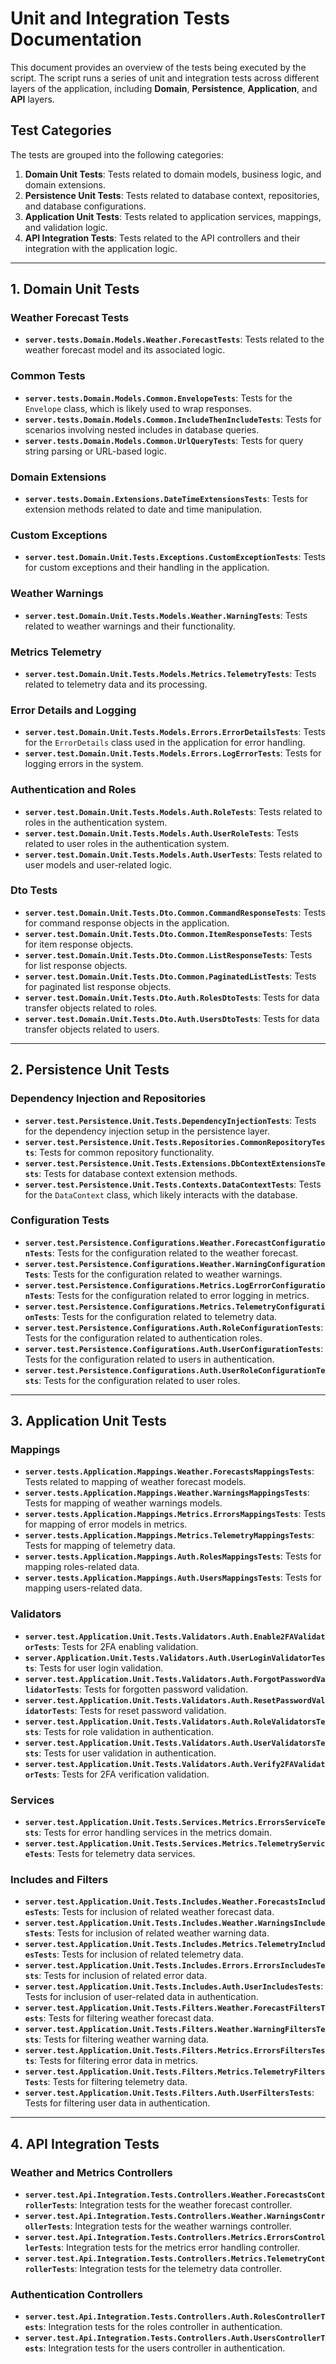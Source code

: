 # Unit and Integration Tests Documentation

This document provides an overview of the tests being executed by the script. The script runs a series of unit and integration tests across different layers of the application, including **Domain**, **Persistence**, **Application**, and **API** layers.

## Test Categories

The tests are grouped into the following categories:

1. **Domain Unit Tests**: Tests related to domain models, business logic, and domain extensions.
2. **Persistence Unit Tests**: Tests related to database context, repositories, and database configurations.
3. **Application Unit Tests**: Tests related to application services, mappings, and validation logic.
4. **API Integration Tests**: Tests related to the API controllers and their integration with the application logic.

---

## 1. Domain Unit Tests

### Weather Forecast Tests
- **`server.tests.Domain.Models.Weather.ForecastTests`**: Tests related to the weather forecast model and its associated logic.

### Common Tests
- **`server.tests.Domain.Models.Common.EnvelopeTests`**: Tests for the `Envelope` class, which is likely used to wrap responses.
- **`server.tests.Domain.Models.Common.IncludeThenIncludeTests`**: Tests for scenarios involving nested includes in database queries.
- **`server.tests.Domain.Models.Common.UrlQueryTests`**: Tests for query string parsing or URL-based logic.

### Domain Extensions
- **`server.tests.Domain.Extensions.DateTimeExtensionsTests`**: Tests for extension methods related to date and time manipulation.

### Custom Exceptions
- **`server.test.Domain.Unit.Tests.Exceptions.CustomExceptionTests`**: Tests for custom exceptions and their handling in the application.

### Weather Warnings
- **`server.test.Domain.Unit.Tests.Models.Weather.WarningTests`**: Tests related to weather warnings and their functionality.

### Metrics Telemetry
- **`server.test.Domain.Unit.Tests.Models.Metrics.TelemetryTests`**: Tests related to telemetry data and its processing.

### Error Details and Logging
- **`server.test.Domain.Unit.Tests.Models.Errors.ErrorDetailsTests`**: Tests for the `ErrorDetails` class used in the application for error handling.
- **`server.test.Domain.Unit.Tests.Models.Errors.LogErrorTests`**: Tests for logging errors in the system.

### Authentication and Roles
- **`server.test.Domain.Unit.Tests.Models.Auth.RoleTests`**: Tests related to roles in the authentication system.
- **`server.test.Domain.Unit.Tests.Models.Auth.UserRoleTests`**: Tests related to user roles in the authentication system.
- **`server.test.Domain.Unit.Tests.Models.Auth.UserTests`**: Tests related to user models and user-related logic.

### Dto Tests
- **`server.test.Domain.Unit.Tests.Dto.Common.CommandResponseTests`**: Tests for command response objects in the application.
- **`server.test.Domain.Unit.Tests.Dto.Common.ItemResponseTests`**: Tests for item response objects.
- **`server.test.Domain.Unit.Tests.Dto.Common.ListResponseTests`**: Tests for list response objects.
- **`server.test.Domain.Unit.Tests.Dto.Common.PaginatedListTests`**: Tests for paginated list response objects.
- **`server.test.Domain.Unit.Tests.Dto.Auth.RolesDtoTests`**: Tests for data transfer objects related to roles.
- **`server.test.Domain.Unit.Tests.Dto.Auth.UsersDtoTests`**: Tests for data transfer objects related to users.

---

## 2. Persistence Unit Tests

### Dependency Injection and Repositories
- **`server.test.Persistence.Unit.Tests.DependencyInjectionTests`**: Tests for the dependency injection setup in the persistence layer.
- **`server.test.Persistence.Unit.Tests.Repositories.CommonRepositoryTests`**: Tests for common repository functionality.
- **`server.test.Persistence.Unit.Tests.Extensions.DbContextExtensionsTests`**: Tests for database context extension methods.
- **`server.test.Persistence.Unit.Tests.Contexts.DataContextTests`**: Tests for the `DataContext` class, which likely interacts with the database.

### Configuration Tests
- **`server.test.Persistence.Configurations.Weather.ForecastConfigurationTests`**: Tests for the configuration related to the weather forecast.
- **`server.test.Persistence.Configurations.Weather.WarningConfigurationTests`**: Tests for the configuration related to weather warnings.
- **`server.test.Persistence.Configurations.Metrics.LogErrorConfigurationTests`**: Tests for the configuration related to error logging in metrics.
- **`server.test.Persistence.Configurations.Metrics.TelemetryConfigurationTests`**: Tests for the configuration related to telemetry data.
- **`server.test.Persistence.Configurations.Auth.RoleConfigurationTests`**: Tests for the configuration related to authentication roles.
- **`server.test.Persistence.Configurations.Auth.UserConfigurationTests`**: Tests for the configuration related to users in authentication.
- **`server.test.Persistence.Configurations.Auth.UserRoleConfigurationTests`**: Tests for the configuration related to user roles.

---

## 3. Application Unit Tests

### Mappings
- **`server.tests.Application.Mappings.Weather.ForecastsMappingsTests`**: Tests related to mapping of weather forecast models.
- **`server.tests.Application.Mappings.Weather.WarningsMappingsTests`**: Tests for mapping of weather warnings models.
- **`server.tests.Application.Mappings.Metrics.ErrorsMappingsTests`**: Tests for mapping of error models in metrics.
- **`server.tests.Application.Mappings.Metrics.TelemetryMappingsTests`**: Tests for mapping of telemetry data.
- **`server.tests.Application.Mappings.Auth.RolesMappingsTests`**: Tests for mapping roles-related data.
- **`server.tests.Application.Mappings.Auth.UsersMappingsTests`**: Tests for mapping users-related data.

### Validators
- **`server.test.Application.Unit.Tests.Validators.Auth.Enable2FAValidatorTests`**: Tests for 2FA enabling validation.
- **`server.Application.Unit.Tests.Validators.Auth.UserLoginValidatorTests`**: Tests for user login validation.
- **`server.test.Application.Unit.Tests.Validators.Auth.ForgotPasswordValidatorTests`**: Tests for forgotten password validation.
- **`server.test.Application.Unit.Tests.Validators.Auth.ResetPasswordValidatorTests`**: Tests for reset password validation.
- **`server.test.Application.Unit.Tests.Validators.Auth.RoleValidatorsTests`**: Tests for role validation in authentication.
- **`server.test.Application.Unit.Tests.Validators.Auth.UserValidatorsTests`**: Tests for user validation in authentication.
- **`server.test.Application.Unit.Tests.Validators.Auth.Verify2FAValidatorTests`**: Tests for 2FA verification validation.

### Services
- **`server.test.Application.Unit.Tests.Services.Metrics.ErrorsServiceTests`**: Tests for error handling services in the metrics domain.
- **`server.test.Application.Unit.Tests.Services.Metrics.TelemetryServiceTests`**: Tests for telemetry data services.

### Includes and Filters
- **`server.test.Application.Unit.Tests.Includes.Weather.ForecastsIncludesTests`**: Tests for inclusion of related weather forecast data.
- **`server.test.Application.Unit.Tests.Includes.Weather.WarningsIncludesTests`**: Tests for inclusion of related weather warning data.
- **`server.test.Application.Unit.Tests.Includes.Metrics.TelemetryIncludesTests`**: Tests for inclusion of related telemetry data.
- **`server.test.Application.Unit.Tests.Includes.Errors.ErrorsIncludesTests`**: Tests for inclusion of related error data.
- **`server.test.Application.Unit.Tests.Includes.Auth.UserIncludesTests`**: Tests for inclusion of user-related data in authentication.
- **`server.test.Application.Unit.Tests.Filters.Weather.ForecastFiltersTests`**: Tests for filtering weather forecast data.
- **`server.test.Application.Unit.Tests.Filters.Weather.WarningFiltersTests`**: Tests for filtering weather warning data.
- **`server.test.Application.Unit.Tests.Filters.Metrics.ErrorsFiltersTests`**: Tests for filtering error data in metrics.
- **`server.test.Application.Unit.Tests.Filters.Metrics.TelemetryFiltersTests`**: Tests for filtering telemetry data.
- **`server.test.Application.Unit.Tests.Filters.Auth.UserFiltersTests`**: Tests for filtering user data in authentication.

---

## 4. API Integration Tests

### Weather and Metrics Controllers
- **`server.test.Api.Integration.Tests.Controllers.Weather.ForecastsControllerTests`**: Integration tests for the weather forecast controller.
- **`server.test.Api.Integration.Tests.Controllers.Weather.WarningsControllerTests`**: Integration tests for the weather warnings controller.
- **`server.test.Api.Integration.Tests.Controllers.Metrics.ErrorsControllerTests`**: Integration tests for the metrics error handling controller.
- **`server.test.Api.Integration.Tests.Controllers.Metrics.TelemetryControllerTests`**: Integration tests for the telemetry data controller.

### Authentication Controllers
- **`server.test.Api.Integration.Tests.Controllers.Auth.RolesControllerTests`**: Integration tests for the roles controller in authentication.
- **`server.test.Api.Integration.Tests.Controllers.Auth.UsersControllerTests`**: Integration tests for the users controller in authentication.

